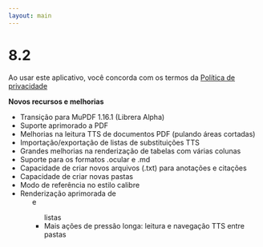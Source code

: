 ```yaml
---
layout: main
---
```


# 8.2

Ao usar este aplicativo, você concorda com os termos da [Política de privacidade](/wiki/PrivacyPolicy/pt)

**Novos recursos e melhorias**

* Transição para MuPDF 1.16.1 (Librera Alpha)
* Suporte aprimorado a PDF
* Melhorias na leitura TTS de documentos PDF (pulando áreas cortadas)
* Importação/exportação de listas de substituições TTS
* Grandes melhorias na renderização de tabelas com várias colunas
* Suporte para os formatos .ocular e .md
* Capacidade de criar novos arquivos (.txt) para anotações e citações
* Capacidade de criar novas pastas
* Modo de referência no estilo calibre
* Renderização aprimorada de <ol> e <ul> listas
* Mais ações de pressão longa: leitura e navegação TTS entre pastas
